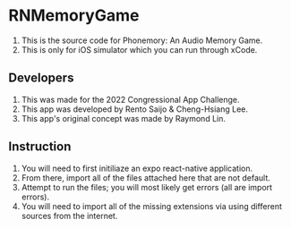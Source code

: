 # RNMemoryGame

1. This is the source code for  Phonemory: An Audio Memory Game.
2. This is only for iOS simulator which you can run through xCode.

## Developers

1. This was made for the 2022 Congressional App Challenge.
2. This app was developed by Rento Saijo & Cheng-Hsiang Lee.
3. This app's original concept was made by Raymond Lin.

## Instruction

1. You will need to first initiliaze an expo react-native application.
2. From there, import all of the files attached here that are not default.
3. Attempt to run the files; you will most likely get errors (all are import errors).
4. You will need to import all of the missing extensions via using different sources from the internet.
